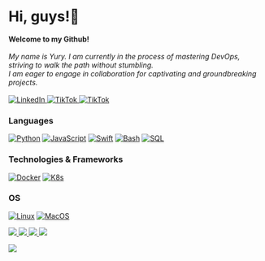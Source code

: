 <h1>Hi, guys!👋</h1>

<p>
    <b>Welcome to my Github!</b><br><br>
    <i>
        My name is Yury. I am currently in the process of mastering DevOps, striving to walk the path without stumbling.<br>
        I am eager to engage in collaboration for captivating and groundbreaking projects.<br>
    </i><br>
    <a href="https://www.linkedin.com/in/pieceowater">
        <img src="https://img.shields.io/badge/LinkedIn-blue?style=flat-square&logo=linkedin" alt="LinkedIn">
    </a>
    <a href="https://www.tiktok.com/@yurymid">
        <img src="https://img.shields.io/badge/TikTok-blue?style=flat-square&logo=tiktok" alt="TikTok">
    </a>
    <a href="https://t.me/yury_mid">
        <img src="https://img.shields.io/badge/Telegram-blue?style=flat-square&logo=telegram" alt="TikTok">
    </a>
</p>

### Languages
[![Python](https://img.shields.io/badge/python-black?style=for-the-badge&logo=python)](https://github.com/pieceowater)
[![JavaScript](https://img.shields.io/badge/javascript-black?style=for-the-badge&logo=javascript)](https://github.com/pieceowater)
[![Swift](https://img.shields.io/badge/swift-black?style=for-the-badge&logo=swift)](https://github.com/pieceowater)
[![Bash](https://img.shields.io/badge/bash-black?style=for-the-badge&logo=gnu-bash&logoColor=white)](https://github.com/pieceowater)
[![SQL](https://img.shields.io/badge/sql-black?style=for-the-badge&logo=postgresql)](https://github.com/pieceowater)


### Technologies & Frameworks
[![Docker](https://img.shields.io/badge/docker-black?style=for-the-badge&logo=docker)]()
[![K8s](https://img.shields.io/badge/kubernetes-black?style=for-the-badge&logo=kubernetes)]()

### OS
[![Linux](https://img.shields.io/badge/linux-black?style=for-the-badge&logo=Linux)](https://github.com/pieceowater)
[![MacOS](https://img.shields.io/badge/macos-black?style=for-the-badge&logo=Apple)](https://github.com/pieceowater)


<p>
<a href="https://github.com/pieceowater">
  <img src="http://github-profile-summary-cards.vercel.app/api/cards/profile-details?username=pieceowater&theme=transparent" />
</a>
<a href="https://github.com/pieceowater">
  <img src="https://github-readme-streak-stats.herokuapp.com/?user=pieceowater&hide_border=true&card_width=338&theme=transparent" />
</a>
<a href="https://github.com/pieceowater">
  <img src="http://github-profile-summary-cards.vercel.app/api/cards/stats?username=pieceowater&theme=transparent" />
</a>
<a href="https://github.com/pieceowater">
  <img src="https://github-readme-stats.vercel.app/api/top-langs/?username=pieceowater&langs_count=10&exclude_repo=&hide=jupyter%20notebook,vim%20script,cmake,makefile,batchfile,emacs%20lisp,css,html&layout=default&card_width=699&hide_border=true&theme=transparent" />
</a>
</p>

<p>
  <a href="https://github.com/pieceowater">
    <img src="https://komarev.com/ghpvc/?username=pieceowater&color=blue&style=flat)" />
  </a>
</p>
